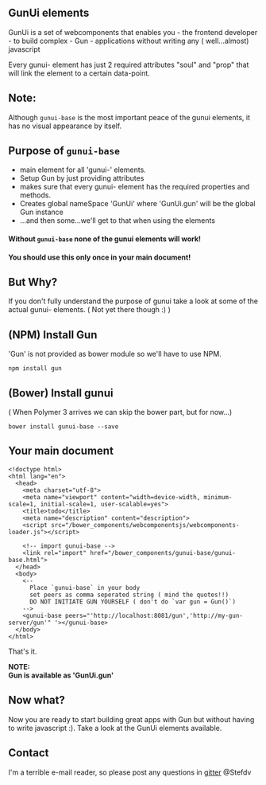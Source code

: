 ## GunUi elements
GunUi is a set of webcomponents that enables you - the frontend developer - to build complex - Gun - applications without writing any ( well...almost) javascript

Every gunui- element has just 2 required attributes "soul" and "prop" that will link the element to a certain data-point.
## Note:
Although `gunui-base` is the most important peace of the gunui elements, it has no visual appearance by itself.
## Purpose of `gunui-base`
* main element for all 'gunui-' elements.
* Setup Gun by just providing attributes
* makes sure that every gunui- element has the required properties and methods.
* Creates global nameSpace 'GunUi' where 'GunUi.gun' will be the global Gun instance
* ...and then some...we'll get to that when using the elements

#### Without `gunui-base` none of the gunui elements will work!

#### You should use this only once in your main document!

## But Why?
If you don't fully understand the purpose of gunui take a look at some of the actual gunui- elements. ( Not yet there though :) )

## (NPM) Install Gun
'Gun' is not provided as bower module so we'll have to use NPM.

```
npm install gun
```
## (Bower) Install gunui
( When Polymer 3 arrives we can skip the bower part, but for now...)
```
bower install gunui-base --save
```
## Your main document
```
<!doctype html>
<html lang="en">
  <head>
    <meta charset="utf-8">
    <meta name="viewport" content="width=device-width, minimum-scale=1, initial-scale=1, user-scalable=yes">
    <title>todo</title>
    <meta name="description" content="description">
    <script src="/bower_components/webcomponentsjs/webcomponents-loader.js"></script>

    <!-- import gunui-base -->
    <link rel="import" href="/bower_components/gunui-base/gunui-base.html">
  </head>
  <body>
    <--
      Place `gunui-base` in your body
      set peers as comma seperated string ( mind the quotes!!)
      DO NOT INITIATE GUN YOURSELF ( don't do `var gun = Gun()`)
    -->
    <gunui-base peers="'http://localhost:8081/gun','http://my-gun-server/gun'" '></gunui-base>
  </body>
</html>
```
That's it.

<b>NOTE:<br>
Gun is available as 'GunUi.gun'</b>

## Now what?
Now you are ready to start building great apps with Gun but without having to write javascript :). Take a look at the GunUi elements available.

## Contact
I'm a terrible e-mail reader, so please post any questions in [gitter](https://gitter.im/amark/gun) @Stefdv
